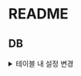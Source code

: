 # README

##  DB
<details>
    <summary>테이블 내 설정 변경</summary>
    <div markdown="1">
        <ul>
          <li>db/migrate 내의 스키마를 직접 수정한다. 아니면 아래와 같은 코드를 활용</li>
            <code> rails generate migration ChangeStatusToIntegerInMembers </code>
          <li>db에 반영 </li>
            <code> rails db:migrate </code>
          <li>test 하는 db 환경에도 반영</li>
            <code> rails db:test:prepare </code>
          <li>texs fixture에도 반영 - test/fixture/{도메인명}.yml 수동 수정</li>
        </ul>
    </div>
</details>